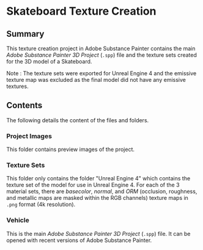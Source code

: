 # Skateboard Texture Creation

## Summary 

This texture creation project in Adobe Substance Painter contains the main *Adobe Substance Painter 3D Project* (`.spp`) file and the texture sets created for the 3D model of a Skateboard. 

Note : The texture sets were exported for Unreal Engine 4 and the emissive texture map was excluded as the final model did not have any emissive textures. 

## Contents

The following details the content of the files and folders. 

### Project Images

This folder contains preview images of the project. 

### Texture Sets

This folder only contains the folder "Unreal Engine 4" which contains the texture set of the model for use in Unreal Engine 4. For each of the 3 material sets, there are *basecolor*, *normal*, and *ORM* (occlusion, roughness, and metallic maps are masked within the RGB channels) texture maps in `.png` format (4k resolution). 

### Vehicle

This is the main *Adobe Substance Painter 3D Project* (`.spp`) file. It can be opened with recent versions of Adobe Substance Painter. 

